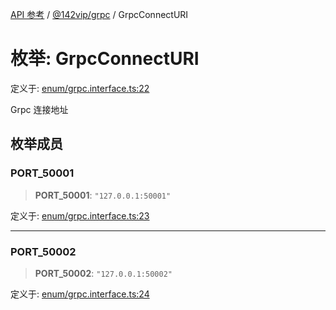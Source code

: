 [API 参考](../../../index.md) / [@142vip/grpc](../index.md) / GrpcConnectURI

# 枚举: GrpcConnectURI

定义于: [enum/grpc.interface.ts:22](https://github.com/142vip/core-x/blob/724c9f80a9f43d7639fb0f15c0381f9ca258849b/packages/grpc/src/enum/grpc.interface.ts#L22)

Grpc 连接地址

## 枚举成员

### PORT\_50001

> **PORT\_50001**: `"127.0.0.1:50001"`

定义于: [enum/grpc.interface.ts:23](https://github.com/142vip/core-x/blob/724c9f80a9f43d7639fb0f15c0381f9ca258849b/packages/grpc/src/enum/grpc.interface.ts#L23)

***

### PORT\_50002

> **PORT\_50002**: `"127.0.0.1:50002"`

定义于: [enum/grpc.interface.ts:24](https://github.com/142vip/core-x/blob/724c9f80a9f43d7639fb0f15c0381f9ca258849b/packages/grpc/src/enum/grpc.interface.ts#L24)
